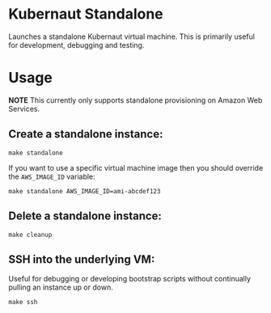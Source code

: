 # Kubernaut Standalone

Launches a standalone Kubernaut virtual machine. This is primarily useful for development, debugging and testing.

# Usage

**NOTE** This currently only supports standalone provisioning on Amazon Web Services.

## Create a standalone instance:

`make standalone`

If you want to use a specific virtual machine image then you should override the `AWS_IMAGE_ID` variable:

`make standalone AWS_IMAGE_ID=ami-abcdef123`

## Delete a standalone instance:

`make cleanup`

## SSH into the underlying VM:

Useful for debugging or developing bootstrap scripts without continually pulling an instance up or down.

`make ssh`
